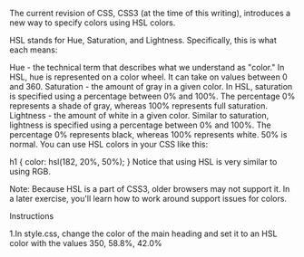 The current revision of CSS, CSS3 (at the time of this writing), introduces a new way to specify colors using HSL colors.

HSL stands for Hue, Saturation, and Lightness. Specifically, this is what each means:

Hue - the technical term that describes what we understand as "color." In HSL, hue is represented on a color wheel. It can take on values between 0 and 360.
Saturation - the amount of gray in a given color. In HSL, saturation is specified using a percentage between 0% and 100%. The percentage 0% represents a shade of gray, whereas 100% represents full saturation.
Lightness - the amount of white in a given color. Similar to saturation, lightness is specified using a percentage between 0% and 100%. The percentage 0% represents black, whereas 100% represents white. 50% is normal.
You can use HSL colors in your CSS like this:

h1 {
  color: hsl(182, 20%, 50%);
}
Notice that using HSL is very similar to using RGB.

Note: Because HSL is a part of CSS3, older browsers may not support it. In a later exercise, you'll learn how to work around support issues for colors.

Instructions

1.In style.css, change the color of the main heading and set it to an HSL color with the values 350, 58.8%, 42.0%
